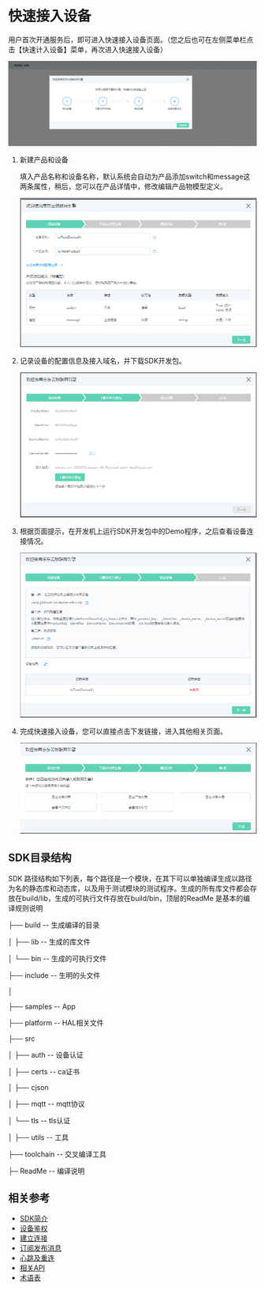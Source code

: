 # 快速接入设备

用户首次开通服务后，即可进入快速接入设备页面。（您之后也可在左侧菜单栏点击【快速计入设备】菜单，再次进入快速接入设备）

![快速接入设备首页](../../../../image/IoT/IoT-DeviceSDK/easylink0.png)

1. 新建产品和设备

   填入产品名称和设备名称，默认系统会自动为产品添加switch和message这两条属性，稍后，您可以在产品详情中，修改编辑产品物模型定义。

      ![快速接入设备第一步](../../../../image/IoT/IoT-DeviceSDK/easylink01.png)

2. 记录设备的配置信息及接入域名，并下载SDK开发包。

   ![快速接入设备第二步](../../../../image/IoT/IoT-DeviceSDK/easylink02.png)

3. 根据页面提示，在开发机上运行SDK开发包中的Demo程序，之后查看设备连接情况。

   ![快速接入设备第三步](../../../../image/IoT/IoT-DeviceSDK/easylink03.png)

4. 完成快速接入设备，您可以直接点击下发链接，进入其他相关页面。

   ![快速接入设备第四步](../../../../image/IoT/IoT-DeviceSDK/easylink04.png)

## SDK目录结构

SDK 路径结构如下列表，每个路径是一个模块，在其下可以单独编译生成以路径为名的静态库和动态库，以及用于测试模块的测试程序。生成的所有库文件都会存放在build/lib，生成的可执行文件存放在build/bin，顶层的ReadMe 是基本的编译规则说明

 

├── build                        --  生成编译的目录	

│   ├── lib                      --  生成的库文件

│   └── bin                      --  生成的可执行文件

├── include                    -- 生明的头文件

│   

├── samples                   -- App 

├── platform                  -- HAL相关文件

├── src        

│   ├── auth                   -- 设备认证

│   ├── certs                   -- ca证书

│   ├── cjson           

│   ├── mqtt                   -- mqtt协议

│   └── tls                     -- tls认证

│   ├── utils                   -- 工具

├── toolchain                 -- 交叉编译工具

├─ ReadMe                    -- 编译说明     


## 相关参考

- [SDK简介](../Developer-Guide-Device/Introduction.md)
- [设备鉴权](../Developer-Guide-Device/AuthenticateDevices.md)
- [建立连接](../Developer-Guide-Device/EstablishConnection.md)
- [订阅发布消息](../Developer-Guide-Device/SubPub.md)
- [心跳及重连](../Developer-Guide-Device/HeartBeat-Reconnection.md)
- [相关API](../Developer-Guide-Device/API.md)
- [术语表](../Developer-Guide-Device/Glossary.md)
